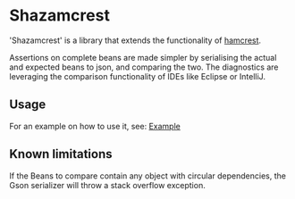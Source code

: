 Shazamcrest
===========

'Shazamcrest' is a library that extends the functionality of [hamcrest](http://hamcrest.org/).

Assertions on complete beans are made simpler by serialising the actual and expected beans to json, and comparing
  the two. The diagnostics are leveraging the comparison functionality of IDEs like Eclipse or IntelliJ.


Usage
-----

For an example on how to use it, see: [Example](http://git.io/mhvOdw)


Known limitations
-----------------

If the Beans to compare contain any object with circular dependencies, the Gson serializer will throw a stack overflow exception.
